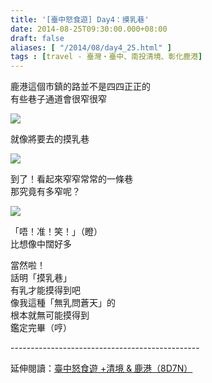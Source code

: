 ```yaml
---
title: '[臺中怒食遊] Day4：摸乳巷'
date: 2014-08-25T09:30:00.000+08:00
draft: false
aliases: [ "/2014/08/day4_25.html" ]
tags : [travel - 臺灣・臺中、南投清境、彰化鹿港]
---
```


鹿港這個市鎮的路並不是四四正正的  
有些巷子通道會很窄很窄  

[![](https://1.bp.blogspot.com/-P_dRRbsbsWs/XEwndmp5iMI/AAAAAAAAGjk/HuktxremyG4ynackyv8yjM6WjLPgE2plwCLcBGAs/s640/14819226519_1be91e90d8_z.jpg)](https://1.bp.blogspot.com/-P_dRRbsbsWs/XEwndmp5iMI/AAAAAAAAGjk/HuktxremyG4ynackyv8yjM6WjLPgE2plwCLcBGAs/s1600/14819226519_1be91e90d8_z.jpg)

就像將要去的摸乳巷  

[![](https://4.bp.blogspot.com/-oEO8FknDDd8/XEwni2FqUoI/AAAAAAAAGjo/jnXd0okJ_W4_c0DriVGDHyHAGY738WcKACLcBGAs/s640/15002846141_f6bda4471d_z.jpg)](https://4.bp.blogspot.com/-oEO8FknDDd8/XEwni2FqUoI/AAAAAAAAGjo/jnXd0okJ_W4_c0DriVGDHyHAGY738WcKACLcBGAs/s1600/15002846141_f6bda4471d_z.jpg)

到了！看起來窄窄常常的一條巷  
那究竟有多窄呢？  

[![](https://4.bp.blogspot.com/-jNfpd3YTpWg/XEwno8646EI/AAAAAAAAGjw/0CRv8JoCToIm1kZdYFTWLhZB1mdck8ZEACLcBGAs/s640/14819426077_e805a91aca_z.jpg)](https://4.bp.blogspot.com/-jNfpd3YTpWg/XEwno8646EI/AAAAAAAAGjw/0CRv8JoCToIm1kZdYFTWLhZB1mdck8ZEACLcBGAs/s1600/14819426077_e805a91aca_z.jpg)

「唔！准！笑！」（瞪）  
比想像中闊好多  
  
當然啦！  
話明「摸乳巷」  
有乳才能摸得到吧  
像我這種「無乳問蒼天」的  
根本就無可能摸得到  
鑑定完畢（哼）  
  
\-----------------------------------------------  
  
延伸閱讀：[臺中怒食遊 +清境 & 鹿港（8D7N）](http://www.hidie.net/2014/09/8d7n.html)